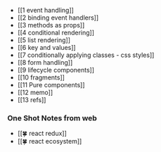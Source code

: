 - [[1 event handling]]
- [[2 binding event handlers]]
- [[3 methods as props]]
- [[4 conditional rendering]]
- [[5 list rendering]]
- [[6 key and values]]
- [[7 conditionally applying classes - css styles]]
- [[8 form handling]]
- [[9 lifecycle components]]
- [[10 fragments]]
- [[11 Pure components]]
- [[12 memo]]
- [[13 refs]]


### One Shot Notes from web
- [[🍀 react redux]]
- [[🍀 react ecosystem]]